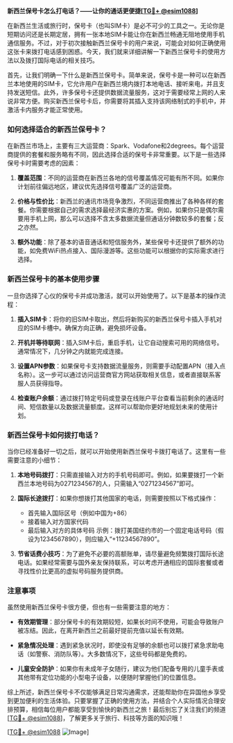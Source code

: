 **新西兰保号卡怎么打电话？——让你的通话更便捷[[TG💪+ @esim1088](https://t.me/s/esim1088)]**

在新西兰生活或旅行时，保号卡（也叫SIM卡）是必不可少的工具之一。无论你是短期访问还是长期定居，拥有一张本地SIM卡能让你在新西兰畅通无阻地使用手机通信服务。不过，对于初次接触新西兰保号卡的用户来说，可能会对如何正确使用这张卡来拨打电话感到困惑。今天，我们就来详细讲解一下新西兰保号卡的使用方法以及拨打国际电话的相关技巧。

首先，让我们明确一下什么是新西兰保号卡。简单来说，保号卡是一种可以在新西兰本地使用的SIM卡，它允许用户在新西兰境内拨打本地电话、接听来电，并且支持发送短信。此外，许多保号卡还提供数据流量服务，这对于需要经常上网的人来说非常方便。购买新西兰保号卡后，你需要将其插入支持该网络制式的手机中，并激活卡内服务才能正常使用。

### 如何选择适合的新西兰保号卡？

在新西兰市场上，主要有三大运营商：Spark、Vodafone和2degrees。每个运营商提供的套餐和服务略有不同，因此选择合适的保号卡非常重要。以下是一些选择保号卡时需要考虑的因素：

1. **覆盖范围**：不同的运营商在新西兰各地的信号覆盖情况可能有所不同。如果你计划前往偏远地区，建议优先选择信号覆盖广泛的运营商。
   
2. **价格与性价比**：新西兰的通讯市场竞争激烈，不同运营商推出了各种各样的套餐。你需要根据自己的需求选择最经济实惠的方案。例如，如果你只是偶尔需要用手机上网，那么可以选择不含太多数据流量但通话分钟数较多的套餐；反之亦然。

3. **额外功能**：除了基本的语音通话和短信服务外，某些保号卡还提供了额外的功能，如免费WiFi热点接入、国际漫游等。这些功能可以根据你的实际需求进行选择。

### 新西兰保号卡的基本使用步骤

一旦你选择了心仪的保号卡并成功激活，就可以开始使用了。以下是基本的操作流程：

1. **插入SIM卡**：将你的旧SIM卡取出，然后将新购买的新西兰保号卡插入手机对应的SIM卡槽中。确保方向正确，避免损坏设备。

2. **开机并等待联网**：插入SIM卡后，重启手机，让它自动搜索可用的网络信号。通常情况下，几分钟之内就能完成连接。

3. **设置APN参数**：如果保号卡支持数据流量服务，则需要手动配置APN（接入点名称）。这一步可以通过访问运营商官方网站获取相关信息，或者直接联系客服人员获得指导。

4. **检查账户余额**：通过拨打特定号码或登录在线账户平台查看当前剩余的通话时间、短信数量以及数据流量额度。这样可以帮助你更好地规划未来的使用计划。

### 新西兰保号卡如何拨打电话？

当你已经准备好一切之后，就可以开始使用新西兰保号卡拨打电话了。这里有一些需要注意的小细节：

1. **本地号码拨打**：只需直接输入对方的手机号码即可。例如，如果要拨打一个新西兰本地号码为0271234567的人，只需输入“0271234567”即可。

2. **国际长途拨打**：如果你想拨打其他国家的电话，则需要按照以下格式操作：
   - 首先输入国际区号（例如中国为+86）
   - 接着输入对方国家代码
   - 最后输入对方的具体号码
   示例：拨打美国纽约市的一个固定电话号码（假设为1234567890），则应输入“+11234567890”。

3. **节省话费小技巧**：为了避免不必要的高额账单，请尽量避免频繁拨打国际长途电话。如果经常需要与国外亲友保持联系，可以考虑开通相应的国际套餐或者寻找性价比更高的虚拟号码服务提供商。

### 注意事项

虽然使用新西兰保号卡很方便，但也有一些需要注意的地方：

- **有效期管理**：部分保号卡的有效期较短，如果长时间不使用，可能会导致账户被冻结。因此，在离开新西兰之前最好提前充值以延长有效期。
  
- **紧急情况处理**：遇到紧急状况时，即使没有足够的余额也可以拨打紧急求助电话（如警察、消防队等）。大多数情况下，这些号码都是免费的。

- **儿童安全防护**：如果你有未成年子女随行，建议为他们配备专用的儿童手表或其他带有定位功能的小型电子设备，以便随时掌握他们的位置信息。

综上所述，新西兰保号卡不仅能够满足日常沟通需求，还能帮助你在异国他乡享受到更加便利的生活体验。只要掌握了正确的使用方法，并结合个人实际情况合理安排预算，相信每位用户都能享受到愉快的新西兰之旅！最后别忘了关注我们的频道[[TG💪+ @esim1088](https://t.me/s/esim1088)]，了解更多关于旅行、科技等方面的知识哦！

[[TG💪+ @esim1088](https://t.me/s/esim1088) ![Image](https://i.postimg.cc/4NQfJmqS/Snipaste-2025-05-13-00-14-12.png)]